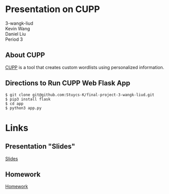 # Presentation on CUPP
3-wangk-liud  
Kevin Wang  
Daniel Liu  
Period 3  

## About CUPP
[CUPP](https://github.com/Mebus/cupp) is a tool that creates custom wordlists using personalized information.

## Directions to Run CUPP Web Flask App
```
$ git clone git@github.com:Stuycs-K/final-project-3-wangk-liud.git
$ pip3 install flask
$ cd app
$ python3 app.py
```

# Links

## Presentation "Slides"
[Slides](https://github.com/Stuycs-K/final-project-3-wangk-liud/blob/main/PRESENTATION.md)

## Homework
[Homework](https://github.com/Stuycs-K/final-project-3-wangk-liud/blob/main/HOMEWORK.md)
